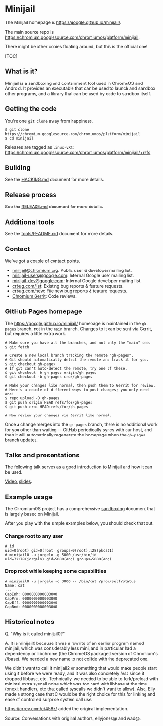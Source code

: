 # Minijail

The Minijail homepage is
https://google.github.io/minijail/.

The main source repo is
https://chromium.googlesource.com/chromiumos/platform/minijail.

There might be other copies floating around, but this is the official one!

[TOC]

## What is it?

Minijail is a sandboxing and containment tool used in ChromeOS and Android.
It provides an executable that can be used to launch and sandbox other programs,
and a library that can be used by code to sandbox itself.

## Getting the code

You're one `git clone` away from happiness.

```
$ git clone https://chromium.googlesource.com/chromiumos/platform/minijail
$ cd minijail
```

Releases are tagged as `linux-vXX`:
https://chromium.googlesource.com/chromiumos/platform/minijail/+refs

## Building

See the [HACKING.md](./HACKING.md) document for more details.

## Release process

See the [RELEASE.md](./RELEASE.md) document for more details.

## Additional tools

See the [tools/README.md](./tools/README.md) document for more details.

## Contact

We've got a couple of contact points.

* [minijail@chromium.org]: Public user & developer mailing list.
* [minijail-users@google.com]: Internal Google user mailing list.
* [minijail-dev@google.com]: Internal Google developer mailing list.
* [crbug.com/list]: Existing bug reports & feature requests.
* [crbug.com/new]: File new bug reports & feature requests.
* [Chromium Gerrit]: Code reviews.

[minijail@chromium.org]: https://groups.google.com/a/chromium.org/forum/#!forum/minijail
[minijail-users@google.com]: https://groups.google.com/a/google.com/forum/#!forum/minijail-users
[minijail-dev@google.com]: https://groups.google.com/a/google.com/forum/#!forum/minijail-dev
[crbug.com/list]: https://crbug.com/?q=component:OS>Systems>Minijail
[crbug.com/new]: https://bugs.chromium.org/p/chromium/issues/entry?components=OS>Systems>Minijail
[Chromium Gerrit]: https://chromium-review.googlesource.com/q/project:chromiumos/platform/minijail

## GitHub Pages homepage

The https://google.github.io/minijail/ homepage is maintained in the `gh-pages`
branch, not in the `main` branch.
Changes to it can be sent via Gerrit, but requires a little extra work.

```shell
# Make sure you have all the branches, and not only the "main" one.
$ git fetch

# Create a new local branch tracking the remote "gh-pages".
# Git should automatically detect the remote and track it for you.
$ git checkout gh-pages
# If git can't auto-detect the remote, try one of these.
$ git checkout -b gh-pages origin/gh-pages
$ git checkout -b gh-pages cros/gh-pages

# Make your changes like normal, then push them to Gerrit for review.
# Here's a couple of different ways to post changes; you only need one!
$ repo upload -D gh-pages
$ git push origin HEAD:refs/for/gh-pages
$ git push cros HEAD:refs/for/gh-pages

# Now review your changes via Gerrit like normal.
```

Once a change merges into the `gh-pages` branch, there is no additional work for
you other than waiting -- GitHub periodically syncs with our host, and then it
will automatically regenerate the homepage when the `gh-pages` branch updates.

## Talks and presentations

The following talk serves as a good introduction to Minijail and how it can be used.

[Video](https://drive.google.com/file/d/0BwPS_JpKyELWZTFBcTVsa1hhYjA/preview),
[slides](https://docs.google.com/presentation/d/e/2PACX-1vRBqpin5xR9sng6lIBPjG0XQtu-uWWgr0ds-M3zW13XpDO-bTcMERLwoHUEB9078p1yqr9L-su9n5dk/pub).

## Example usage

The ChromiumOS project has a comprehensive
[sandboxing](https://chromium.googlesource.com/chromiumos/docs/+/HEAD/sandboxing.md)
document that is largely based on Minijail.

After you play with the simple examples below, you should check that out.

### Change root to any user

```
# id
uid=0(root) gid=0(root) groups=0(root),128(pkcs11)
# minijail0 -u jorgelo -g 5000 /usr/bin/id
uid=72178(jorgelo) gid=5000(eng) groups=5000(eng)
```

### Drop root while keeping some capabilities

```
# minijail0 -u jorgelo -c 3000 -- /bin/cat /proc/self/status
Name: cat
...
CapInh: 0000000000003000
CapPrm: 0000000000003000
CapEff: 0000000000003000
CapBnd: 0000000000003000
```

## Historical notes

Q. "Why is it called minijail0?"

A. It is minijail0 because it was a rewrite of an earlier program named
minijail, which was considerably less mini, and in particular had a dependency
on libchrome (the ChromeOS packaged version of Chromium's //base).  We needed a
new name to not collide with the deprecated one.

We didn't want to call it minijail2 or something that would make people
start using it before we were ready, and it was also concretely _less_ since it
dropped libbase, etc.  Technically, we needed to be able to fork/preload with
minimal extra syscall noise which was too hard with libbase at the time (onexit
handlers, etc that called syscalls we didn't want to allow).  Also, Elly made a
strong case that C would be the right choice for this for linking and ease of
controlled surprise system call use.

https://crrev.com/c/4585/ added the original implementation.

Source: Conversations with original authors, ellyjones@ and wad@.
